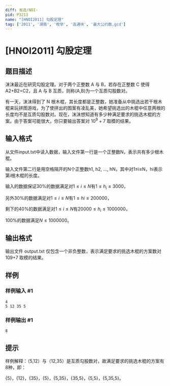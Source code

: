```yaml
---
diff: 省选/NOI-
pid: P3213
name: "[HNOI2011] 勾股定理"
tag: ['2011', '湖南', '枚举', '连通块', '最大公约数,gcd']
---
```

# [HNOI2011] 勾股定理
## 题目描述

沫沫最近在研究勾股定理。对于两个正整数 A 与 B，若存在正整数 C 使得 A2+B2=C2，且 A 与 B 互质，则称(A,B)为一个互质勾股数对。


有一天，沫沫得到了 N 根木棍，其长度都是正整数，她准备从中挑选出若干根木棍来玩拼图游戏，为了使拼出的图案有凌乱美，她希望挑选出的木棍中任意两根的长度均不是互质勾股数对。现在，沫沫想知道有多少种满足要求的挑选木棍的方案。由于答案可能很大，你只要输出答案对 $10^9+7$ 取模的结果。

## 输入格式

从文件input.txt中读入数据，输入文件第一行是一个正整数N，表示共有多少根木棍。

输入文件第二行是用空格隔开的N个正整数h1, h2, …, hN，其中对1≤i≤N，hi表示第i根木棍的长度。

输入的数据保证30%的数据满足对$1≤i≤N$有$1≤h_i≤3000$，

另外30%的数据满足对$1≤i≤N$有$1≤hi≤200000$，

剩下的40%的数据满足对$1≤i≤N$有$20000≤h_i≤1000000$，

100%的数据满足$N≤1000000$。

## 输出格式

输出文件 output.txt 仅包含一个非负整数，表示满足要求的挑选木棍的方案数对 109+7 取模的结果。

## 样例

### 样例输入 #1
```
4				
5 12 35 5	

```
### 样例输出 #1
```
8
```
## 提示

样例解释：（5,12）与（12,35）是互质勾股数对，故满足要求的挑选木棍的方案有8种，即：


{5}，{12}，{35}，{5}，{5,35}，{35,5}，{5,5}，{5,35,5}。

